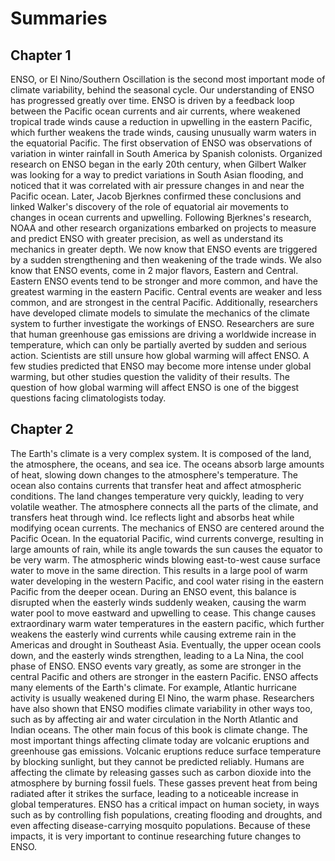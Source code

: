 # Summaries

## Chapter 1

ENSO, or El Nino/Southern Oscillation is the second most important mode of climate variability, behind the seasonal cycle. Our understanding of ENSO has progressed greatly over time. ENSO is driven by a feedback loop between the Pacific ocean currents and air currents, where weakened tropical trade winds cause a reduction in upwelling in the eastern Pacific, which further weakens the trade winds, causing unusually warm waters in the equatorial Pacific. The first observation of ENSO was observations of variation in winter rainfall in South America by Spanish colonists. Organized research on ENSO began in the early 20th century, when Gilbert Walker was looking for a way to predict variations in South Asian flooding, and noticed that it was correlated with air pressure changes in and near the Pacific ocean. Later, Jacob Bjerknes confirmed these conclusions and linked Walker's discovery of the role of equatorial air movements to changes in ocean currents and upwelling. Following Bjerknes's research, NOAA and other research organizations embarked on projects to measure and predict ENSO with greater precision, as well as understand its mechanics in greater depth. We now know that ENSO events are triggered by a sudden strengthening and then weakening of the trade winds. We also know that ENSO events, come in 2 major flavors, Eastern and Central. Eastern ENSO events tend to be stronger and more common, and have the greatest warming in the eastern Pacific. Central events are weaker and less common, and are strongest in the central Pacific. Additionally, researchers have developed climate models to simulate the mechanics of the climate system to further investigate the workings of ENSO. Researchers are sure that human greenhouse gas emissions are driving a worldwide increase in temperature, which can only be partially averted by sudden and serious action. Scientists are still unsure how global warming will affect ENSO. A few studies predicted that ENSO may become more intense under global warming, but other studies question the validity of their results. The question of how global warming will affect ENSO is one of the biggest questions facing climatologists today.

## Chapter 2

The Earth's climate is a very complex system. It is composed of the land, the atmosphere, the oceans, and sea ice. The oceans absorb large amounts of heat, slowing down changes to the atmosphere's temperature. The ocean also contains currents that transfer heat and affect atmospheric conditions. The land changes temperature very quickly, leading to very volatile weather. The atmosphere connects all the parts of the climate, and transfers heat through wind. Ice reflects light and absorbs heat while modifying ocean currents. The mechanics of ENSO are centered around the Pacific Ocean. In the equatorial Pacific, wind currents converge, resulting in large amounts of rain, while its angle towards the sun causes the equator to be very warm. The atmospheric winds blowing east-to-west cause surface water to move in the same direction. This results in a large pool of warm water developing in the western Pacific, and cool water rising in the eastern Pacific from the deeper ocean. During an ENSO event, this balance is disrupted when the easterly winds suddenly weaken, causing the warm water pool to move eastward and upwelling to cease. This change causes extraordinary warm water temperatures in the eastern pacific, which further weakens the easterly wind currents while causing extreme rain in the Americas and drought in Southeast Asia. Eventually, the upper ocean cools down, and the easterly winds strengthen, leading to a La Nina, the cool phase of ENSO. ENSO events vary greatly, as some are stronger in the central Pacific and others are stronger in the eastern Pacific. ENSO affects many elements of the Earth's climate. For example, Atlantic hurricane activity is usually weakened during El Nino, the warm phase. Researchers have also shown that ENSO modifies climate variability in other ways too, such as by affecting air and water circulation in the North Atlantic and Indian oceans. The other main focus of this book is climate change. The most important things affecting climate today are volcanic eruptions and greenhouse gas emissions. Volcanic eruptions reduce surface temperature by blocking sunlight, but they cannot be predicted reliably. Humans are affecting the climate by releasing gasses such as carbon dioxide into the atmosphere by burning fossil fuels. These gasses prevent heat from being radiated after it strikes the surface, leading to a noticeable increase in global temperatures. ENSO has a critical impact on human society, in ways such as by controlling fish populations, creating flooding and droughts, and even affecting disease-carrying mosquito populations. Because of these impacts, it is very important to continue researching future changes to ENSO.
